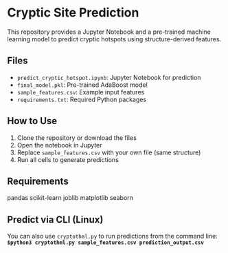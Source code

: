 #  Cryptic Site Prediction

This repository provides a Jupyter Notebook and a pre-trained machine learning model to predict cryptic hotspots using structure-derived features.

##  Files

- `predict_cryptic_hotspot.ipynb`: Jupyter Notebook for prediction
- `final_model.pkl`: Pre-trained AdaBoost model
- `sample_features.csv`: Example input features
- `requirements.txt`: Required Python packages

##  How to Use

1. Clone the repository or download the files
2. Open the notebook in Jupyter
3. Replace `sample_features.csv` with your own file (same structure)
4. Run all cells to generate predictions

##  Requirements
pandas
scikit-learn
joblib
matplotlib
seaborn

##  Predict via CLI (Linux)

You can also use `cryptothml.py` to run predictions from the command line:
**`$python3 cryptothml.py sample_features.csv prediction_output.csv`**
